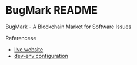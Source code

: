 # BugMark README

BugMark - A Blockchain Market for Software Issues

Referencese
- [live website](https://bugmark.net)
- [dev-env configuration](notes/devenv.md)

